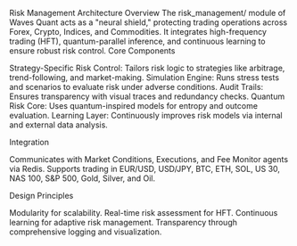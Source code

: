 Risk Management Architecture Overview
The risk_management/ module of Waves Quant acts as a "neural shield," protecting trading operations across Forex, Crypto, Indices, and Commodities. It integrates high-frequency trading (HFT), quantum-parallel inference, and continuous learning to ensure robust risk control.
Core Components

Strategy-Specific Risk Control: Tailors risk logic to strategies like arbitrage, trend-following, and market-making.
Simulation Engine: Runs stress tests and scenarios to evaluate risk under adverse conditions.
Audit Trails: Ensures transparency with visual traces and redundancy checks.
Quantum Risk Core: Uses quantum-inspired models for entropy and outcome evaluation.
Learning Layer: Continuously improves risk models via internal and external data analysis.

Integration

Communicates with Market Conditions, Executions, and Fee Monitor agents via Redis.
Supports trading in EUR/USD, USD/JPY, BTC, ETH, SOL, US 30, NAS 100, S&P 500, Gold, Silver, and Oil.

Design Principles

Modularity for scalability.
Real-time risk assessment for HFT.
Continuous learning for adaptive risk management.
Transparency through comprehensive logging and visualization.
